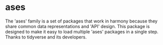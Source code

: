 # ases

The 'ases' family is a set of packages that work in
harmony because they share common data representations and 'API'
design. This package is designed to make it easy to load
multiple 'ases' packages in a single step. Thanks to tidyverse
and its developers.